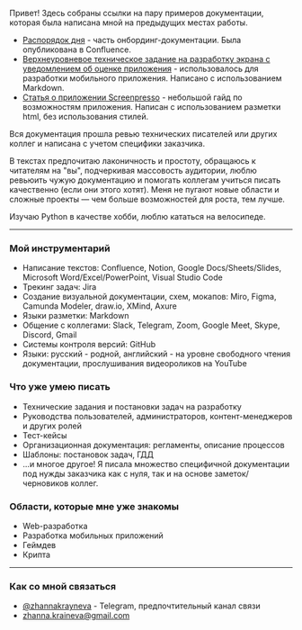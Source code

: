 Привет!
Здесь собраны ссылки на пару примеров документации, которая была написана мной на предыдущих местах работы. 

- [Распорядок дня](https://docs.google.com/document/d/1KSz0Z8hE72PRfZBQDDF4zu_1xivYEJzb4vO-W-8-gBo/edit?usp=sharing) - часть онбординг-документации. Была опубликована в Confluence.
- [Верхнеуровневое техническое задание на разработку экрана с уведомлением об оценке приложения](https://github.com/zkrayneva/docs-portfolio/blob/main/examples/tz-example.md) - использовалось для разработки мобильного приложения. Написано с использованием Markdown.
- [Статья о приложении Screenpresso](https://github.com/zkrayneva/docs-portfolio/blob/main/examples/index.html) - небольшой гайд по возможностям приложения. Написан с использованием разметки html, без использования стилей.

Вся документация прошла ревью технических писателей или других коллег и написана с учетом специфики заказчика. 

В текстах предпочитаю лаконичность и простоту, обращаюсь к читателям на "вы", подчеркивая массовость аудитории, люблю ревьюить чужую документацию и помогать коллегам учиться писать качественно (если они этого хотят).
Меня не пугают новые области и сложные проекты — чем больше возможностей для роста, тем лучше.

Изучаю Python в качестве хобби, люблю кататься на велосипеде. 

---
### Мой инструментарий
- Написание текстов: Confluence, Notion, Google Docs/Sheets/Slides, Microsoft Word/Excel/PowerPoint, Visual Studio Code
- Трекинг задач: Jira
- Создание визуальной документации, схем, мокапов: Miro, Figma, Camunda Modeler, draw.io, XMind, Axure
- Языки разметки: Markdown
- Общение с коллегами: Slack, Telegram, Zoom, Google Meet, Skype, Discord, Gmail
- Системы контроля версий: GitHub
- Языки: русский - родной, английский - на уровне свободного чтения документации, прослушивания видеороликов на YouTube

### Что уже умею писать
- Технические задания и постановки задач на разработку
- Руководства пользователей, администраторов, контент-менеджеров и других ролей
- Тест-кейсы
- Организационная документация: регламенты, описание процессов
- Шаблоны: постановок задач, ГДД
- ...и многое другое! Я писала множество специфичной документации под нужды заказчика как с нуля, так и на основе заметок/черновиков коллег.

### Области, которые мне уже знакомы
- Web-разработка
- Разработка мобильных приложений
- Геймдев
- Крипта

---
### Как со мной связаться
- [@zhannakrayneva](https://t.me/zhannakrayneva) - Telegram, предпочтительный канал связи
- zhanna.kraineva@gmail.com
